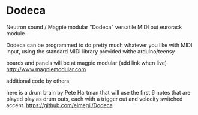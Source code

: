 # Dodeca
Neutron sound / Magpie modular "Dodeca" versatile MIDI out eurorack module.

Dodeca can be programmed to do pretty much whatever you like with MIDI input, using the 
standard MIDI library provided withe arduino/teensy

boards and panels will be at magpie modular (add link when live)
http://www.magpiemodular.com

additional code by others.

here is a drum brain by Pete Hartman 
that will use the first 6 notes that are played play as drum outs, 
each with a trigger out and velocity switched accent.
https://github.com/elmegil/Dodeca
